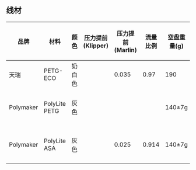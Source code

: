## 线材

| 品牌      | 材料          | 颜色   | 压力提前 (Klipper) | 压力提前 (Marlin) | 流量比例 | 空盘重量(g) | AMS 支持       | 吸水等级 |
| --------- | ------------- | ------ | ------------------ | ----------------- | -------- | ----------- | -------------- | -------- |
| 天瑞      | PETG-ECO      | 奶白色 |                    | 0.035             | 0.97     | 190         | 支持           | 中等     |
| Polymaker | PolyLite PETG | 灰色   |                    |                   |          | 140±7g      | 支持(需要套圈) | 中等     |
| Polymaker | PolyLite ASA  | 灰色   |                    | 0.025             | 0.914    | 140±7g      | 支持(需要套圈) | 中等     |
